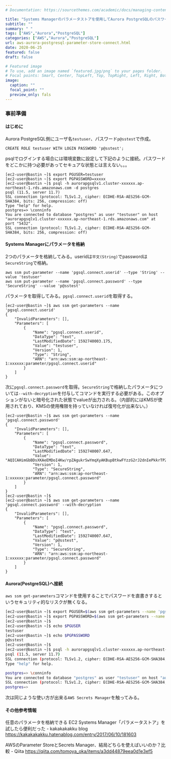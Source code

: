 ```yaml
---
# Documentation: https://sourcethemes.com/academic/docs/managing-content/

title: "Systems Managerのパラメータストアを使用してAurora PostgreSQLのパスワードを管理"
subtitle: ""
summary: " "
tags: ["AWS","Aurora","PostgreSQL"]
categories: ["AWS","Aurora","PostgreSQL"]
url: aws-aurora-postgresql-parameter-store-connect.html
date: 2020-06-25
featured: false
draft: false

# Featured image
# To use, add an image named `featured.jpg/png` to your pages folder.
# Focal points: Smart, Center, TopLeft, Top, TopRight, Left, Right, BottomLeft, Bottom, BottomRight.
image:
  caption: ""
  focal_point: ""
  preview_only: fals
---
```


### 事前準備

#### はじめに

Aurora PostgreSQL側にユーザ名`testuser`、パスワード`p@sstest`で作成。

```
CREATE ROLE testuser WITH LOGIN PASSWORD 'p@sstest';
```

psqlでログインする場合には環境変数に設定して下記のように接続。パスワードをどこかに持つ必要があってセキュアな状態とは言えない。。。

```
[ec2-user@bastin ~]$ export PGUSER=testuser
[ec2-user@bastin ~]$ export PGPASSWORD=xxxxx
[ec2-user@bastin ~]$ psql -h aurorapgsqlv1.cluster-xxxxxx.ap-northeast-1.rds.amazonaws.com -d postgres
psql (11.5, server 11.7)
SSL connection (protocol: TLSv1.2, cipher: ECDHE-RSA-AES256-GCM-SHA384, bits: 256, compression: off)
Type "help" for help.
postgres=> \conninfo
You are connected to database "postgres" as user "testuser" on host "aurorapgsqlv1.cluster-xxxxxx.ap-northeast-1.rds.amazonaws.com" at port "5432".
SSL connection (protocol: TLSv1.2, cipher: ECDHE-RSA-AES256-GCM-SHA384, bits: 256, compression: off)
```

#### Systems Managerにパラメータを格納

2つのパラメータを格納してみる。useridは`平文(String)`でpasswordは`SecureString`で格納。

```
aws ssm put-parameter --name 'pgsql.connect.userid' --type 'String' --value 'testuser'
aws ssm put-parameter --name 'pgsql.connect.password' --type 'SecureString' --value 'p@sstest'
```

パラメータを取得してみる。`pgsql.connect.userid`を取得する。

```
[ec2-user@bastin ~]$ aws ssm get-parameters --name 'pgsql.connect.userid'
{
    "InvalidParameters": [], 
    "Parameters": [
        {
            "Name": "pgsql.connect.userid", 
            "DataType": "text", 
            "LastModifiedDate": 1592740003.175, 
            "Value": "testuser", 
            "Version": 1, 
            "Type": "String", 
            "ARN": "arn:aws:ssm:ap-northeast-1:xxxxxx:parameter/pgsql.connect.userid"
        }
    ]
}
```

次に`pgsql.connect.password`を取得。`SecureString`で格納したパラメータについては`--with-decryption`を付与してコマンドを実行する必要がある。このオプションがないと暗号化された状態でvalueが出力される。（内部的にはKMSが使用されており、KMSの使用権限を持っていなければ復号化が出来ない。）

```
[ec2-user@bastin ~]$ aws ssm get-parameters --name 'pgsql.connect.password'
{
    "InvalidParameters": [], 
    "Parameters": [
        {
            "Name": "pgsql.connect.password", 
            "DataType": "text", 
            "LastModifiedDate": 1592740007.647, 
            "Value": "AQICAHimGbBDsXKAeEMDoI4Kw/rpZAgukrSwYmqXyAKBupBtkwFYzzG2rJ2dnIePkkrTPZdsAAAAZjBkBgkqhkiG9w0BBwagVzBVAgEAMFAGCSqGSIb3DQEHATAeBglghkgBZQMEAS4wEQQMoiJHw/NeYmZj35gYAgEQgCNgQlRcIz7EgkLxyHV4weHFwONVhdTI9m3OilaP2ikVHLbqQg==", 
            "Version": 1, 
            "Type": "SecureString", 
            "ARN": "arn:aws:ssm:ap-northeast-1:xxxxxx:parameter/pgsql.connect.password"
        }
    ]
}
[ec2-user@bastin ~]$ 
[ec2-user@bastin ~]$ aws ssm get-parameters --name 'pgsql.connect.password' --with-decryption
{
    "InvalidParameters": [], 
    "Parameters": [
        {
            "Name": "pgsql.connect.password", 
            "DataType": "text", 
            "LastModifiedDate": 1592740007.647, 
            "Value": "p@sstest", 
            "Version": 1, 
            "Type": "SecureString", 
            "ARN": "arn:aws:ssm:ap-northeast-1:xxxxxx:parameter/pgsql.connect.password"
        }
    ]
}
```

#### Aurora(PostgreSQL)へ接続

`aws ssm get-parameters`コマンドを使用することでパスワードを直書きするというセキュリティ的なリスクが無くなる。

```sh
[ec2-user@bastin ~]$ export PGUSER=$(aws ssm get-parameters --name 'pgsql.connect.userid' | jq -r '.Parameters[].Value')
[ec2-user@bastin ~]$ export PGPASSWORD=$(aws ssm get-parameters --name 'pgsql.connect.password' --with-decryption | jq -r '.Parameters[].Value')
[ec2-user@bastin ~]$ 
[ec2-user@bastin ~]$ echo $PGUSER
testuser
[ec2-user@bastin ~]$ echo $PGPASSWORD
p@sstest
[ec2-user@bastin ~]$ 
[ec2-user@bastin ~]$ psql -h aurorapgsqlv1.cluster-xxxxxx.ap-northeast-1.rds.amazonaws.com -d postgres
psql (11.5, server 11.7)
SSL connection (protocol: TLSv1.2, cipher: ECDHE-RSA-AES256-GCM-SHA384, bits: 256, compression: off)
Type "help" for help.

postgres=> \conninfo
You are connected to database "postgres" as user "testuser" on host "aurorapgsqlv1.cluster-xxxxxx.ap-northeast-1.rds.amazonaws.com" at port "5432".
SSL connection (protocol: TLSv1.2, cipher: ECDHE-RSA-AES256-GCM-SHA384, bits: 256, compression: off)
postgres=> 
```

次は同じような使い方が出来る`AWS Secrets Manager`を触ってみる。

#### その他参考情報

任意のパラメータを格納できる EC2 Systems Manager「パラメータストア」を試したら便利だった - kakakakakku blog https://kakakakakku.hatenablog.com/entry/2017/06/10/181603

AWSのParameter StoreとSecrets Manager、結局どちらを使えばいいのか？比較 - Qiita https://qiita.com/tomoya_oka/items/a3dd44879eea0d1e3ef5

